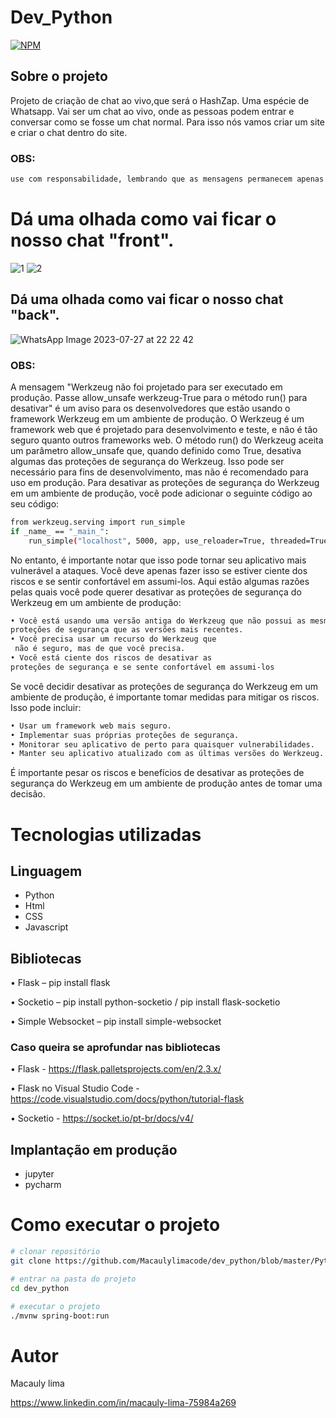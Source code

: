 # Dev_Python

[![NPM](https://img.shields.io/npm/l/react)](https://github.com/Macaulylimacode/dev_python/blob/master/LICENSE) 

## Sobre o projeto
Projeto de criação de chat ao vivo,que será o HashZap. Uma espécie de Whatsapp. Vai ser um chat ao vivo, 
onde as pessoas podem entrar e conversar como se fosse um chat normal. Para isso nós vamos criar um site e criar o chat dentro do site.

### OBS:
```bash
use com responsabilidade, lembrando que as mensagens permanecem apenas quando os participante estão ao vivo
```
# Dá uma olhada como vai ficar o nosso chat "front".
![1](https://github.com/Macaulylimacode/dev_python/assets/139823222/8ee6e65e-88f4-49dc-9dd1-cb32a9ee5df6)
![2](https://github.com/Macaulylimacode/dev_python/assets/139823222/56142577-b463-457e-8a1b-fbb6083207af)

## Dá uma olhada como vai ficar o nosso chat "back".
![WhatsApp Image 2023-07-27 at 22 22 42](https://github.com/Macaulylimacode/dev_python/assets/139823222/c001fa3b-1e19-467f-8c84-e44f5f46922d)

### OBS:
A mensagem "Werkzeug não foi projetado para ser executado em produção. Passe allow_unsafe werkzeug-True para o método run() para desativar" é um aviso para os desenvolvedores que estão usando o framework Werkzeug em um ambiente de produção. O Werkzeug é um framework web que é projetado para desenvolvimento e teste, e não é tão seguro quanto outros frameworks web. O método run() do Werkzeug aceita um parâmetro allow_unsafe que, quando definido como True, desativa algumas das proteções de segurança do Werkzeug. Isso pode ser necessário para fins de desenvolvimento, mas não é recomendado para uso em produção.
Para desativar as proteções de segurança do Werkzeug em um ambiente de produção, você pode adicionar o seguinte código ao seu código:
```bash
from werkzeug.serving import run_simple
if _name_ == "_main_":
    run_simple("localhost", 5000, app, use_reloader=True, threaded=True, allow_unsafe=True)
```
No entanto, é importante notar que isso pode tornar seu aplicativo mais vulnerável a ataques. Você deve apenas fazer isso se estiver ciente dos riscos e se sentir confortável em assumi-los.
Aqui estão algumas razões pelas quais você pode querer desativar as proteções de segurança do Werkzeug em um ambiente de produção:
```bash
• Você está usando uma versão antiga do Werkzeug que não possui as mesmas
proteções de segurança que as versões mais recentes.
• Você precisa usar um recurso do Werkzeug que
 não é seguro, mas de que você precisa.
• Você está ciente dos riscos de desativar as
proteções de segurança e se sente confortável em assumi-los
```
Se você decidir desativar as proteções de segurança do Werkzeug em um ambiente de produção, 
é importante tomar medidas para mitigar os riscos. Isso pode incluir:
```bash
• Usar um framework web mais seguro.
• Implementar suas próprias proteções de segurança.
• Monitorar seu aplicativo de perto para quaisquer vulnerabilidades.
• Manter seu aplicativo atualizado com as últimas versões do Werkzeug.
```
É importante pesar os riscos e benefícios de desativar as proteções de segurança do 
Werkzeug em um ambiente de produção antes de tomar uma decisão.

# Tecnologias utilizadas
## Linguagem
- Python
- Html
- CSS
- Javascript
  
## Bibliotecas
• Flask – pip install flask

• Socketio – pip install python-socketio / pip install flask-socketio

• Simple Websocket – pip install simple-websocket 

### Caso queira se aprofundar nas bibliotecas
• Flask - https://flask.palletsprojects.com/en/2.3.x/

• Flask no Visual Studio Code - https://code.visualstudio.com/docs/python/tutorial-flask

• Socketio - https://socket.io/pt-br/docs/v4/

## Implantação em produção
- jupyter
- pycharm
# Como executar o projeto

```bash
# clonar repositório
git clone https://github.com/Macaulylimacode/dev_python/blob/master/Python%20DEV.py

# entrar na pasta do projeto
cd dev_python

# executar o projeto
./mvnw spring-boot:run
```

# Autor

Macauly lima

https://www.linkedin.com/in/macauly-lima-75984a269
